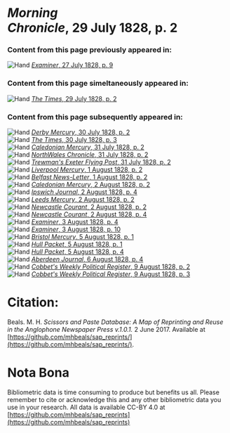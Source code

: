 # *Morning Chronicle*, 29 July 1828, p. 2  
  
### Content from this page previously appeared in:  
![Hand](http://scissorsandpaste.net/wp-content/uploads/2017/06/smallhandpointer.png) [*Examiner*, 27 July 1828, p. 9](https://mhbeals.github.io/sap_html/Examiner/Examiner-27-July-1828-p-9)  
  
### Content from this page simeltaneously appeared in:  
![Hand](http://scissorsandpaste.net/wp-content/uploads/2017/06/smallhandpointer.png) [*The Times*, 29 July 1828, p. 2](https://mhbeals.github.io/sap_html/The-Times/The-Times-29-July-1828-p-2)  
  
### Content from this page subsequently appeared in:  
![Hand](http://scissorsandpaste.net/wp-content/uploads/2017/06/smallhandpointer.png) [*Derby Mercury*, 30 July 1828, p. 2](https://mhbeals.github.io/sap_html/Derby-Mercury/Derby-Mercury-30-July-1828-p-2)  
![Hand](http://scissorsandpaste.net/wp-content/uploads/2017/06/smallhandpointer.png) [*The Times*, 30 July 1828, p. 3](https://mhbeals.github.io/sap_html/The-Times/The-Times-30-July-1828-p-3)  
![Hand](http://scissorsandpaste.net/wp-content/uploads/2017/06/smallhandpointer.png) [*Caledonian Mercury*, 31 July 1828, p. 2](https://mhbeals.github.io/sap_html/Caledonian-Mercury/Caledonian-Mercury-31-July-1828-p-2)  
![Hand](http://scissorsandpaste.net/wp-content/uploads/2017/06/smallhandpointer.png) [*NorthWales Chronicle*, 31 July 1828, p. 2](https://mhbeals.github.io/sap_html/NorthWales-Chronicle/NorthWales-Chronicle-31-July-1828-p-2)  
![Hand](http://scissorsandpaste.net/wp-content/uploads/2017/06/smallhandpointer.png) [*Trewman's Exeter Flying Post*, 31 July 1828, p. 2](https://mhbeals.github.io/sap_html/Trewman's-Exeter-Flying-Post/Trewman's-Exeter-Flying-Post-31-July-1828-p-2)  
![Hand](http://scissorsandpaste.net/wp-content/uploads/2017/06/smallhandpointer.png) [*Liverpool Mercury*, 1 August 1828, p. 2](https://mhbeals.github.io/sap_html/Liverpool-Mercury/Liverpool-Mercury-1-August-1828-p-2)  
![Hand](http://scissorsandpaste.net/wp-content/uploads/2017/06/smallhandpointer.png) [*Belfast News-Letter*, 1 August 1828, p. 2](https://mhbeals.github.io/sap_html/Belfast-News-Letter/Belfast-News-Letter-1-August-1828-p-2)  
![Hand](http://scissorsandpaste.net/wp-content/uploads/2017/06/smallhandpointer.png) [*Caledonian Mercury*, 2 August 1828, p. 2](https://mhbeals.github.io/sap_html/Caledonian-Mercury/Caledonian-Mercury-2-August-1828-p-2)  
![Hand](http://scissorsandpaste.net/wp-content/uploads/2017/06/smallhandpointer.png) [*Ipswich Journal*, 2 August 1828, p. 4](https://mhbeals.github.io/sap_html/Ipswich-Journal/Ipswich-Journal-2-August-1828-p-4)  
![Hand](http://scissorsandpaste.net/wp-content/uploads/2017/06/smallhandpointer.png) [*Leeds Mercury*, 2 August 1828, p. 2](https://mhbeals.github.io/sap_html/Leeds-Mercury/Leeds-Mercury-2-August-1828-p-2)  
![Hand](http://scissorsandpaste.net/wp-content/uploads/2017/06/smallhandpointer.png) [*Newcastle Courant*, 2 August 1828, p. 2](https://mhbeals.github.io/sap_html/Newcastle-Courant/Newcastle-Courant-2-August-1828-p-2)  
![Hand](http://scissorsandpaste.net/wp-content/uploads/2017/06/smallhandpointer.png) [*Newcastle Courant*, 2 August 1828, p. 4](https://mhbeals.github.io/sap_html/Newcastle-Courant/Newcastle-Courant-2-August-1828-p-4)  
![Hand](http://scissorsandpaste.net/wp-content/uploads/2017/06/smallhandpointer.png) [*Examiner*, 3 August 1828, p. 4](https://mhbeals.github.io/sap_html/Examiner/Examiner-3-August-1828-p-4)  
![Hand](http://scissorsandpaste.net/wp-content/uploads/2017/06/smallhandpointer.png) [*Examiner*, 3 August 1828, p. 10](https://mhbeals.github.io/sap_html/Examiner/Examiner-3-August-1828-p-10)  
![Hand](http://scissorsandpaste.net/wp-content/uploads/2017/06/smallhandpointer.png) [*Bristol Mercury*, 5 August 1828, p. 1](https://mhbeals.github.io/sap_html/Bristol-Mercury/Bristol-Mercury-5-August-1828-p-1)  
![Hand](http://scissorsandpaste.net/wp-content/uploads/2017/06/smallhandpointer.png) [*Hull Packet*, 5 August 1828, p. 1](https://mhbeals.github.io/sap_html/Hull-Packet/Hull-Packet-5-August-1828-p-1)  
![Hand](http://scissorsandpaste.net/wp-content/uploads/2017/06/smallhandpointer.png) [*Hull Packet*, 5 August 1828, p. 4](https://mhbeals.github.io/sap_html/Hull-Packet/Hull-Packet-5-August-1828-p-4)  
![Hand](http://scissorsandpaste.net/wp-content/uploads/2017/06/smallhandpointer.png) [*Aberdeen Journal*, 6 August 1828, p. 4](https://mhbeals.github.io/sap_html/Aberdeen-Journal/Aberdeen-Journal-6-August-1828-p-4)  
![Hand](http://scissorsandpaste.net/wp-content/uploads/2017/06/smallhandpointer.png) [*Cobbet's Weekly Political Register*, 9 August 1828, p. 2](https://mhbeals.github.io/sap_html/Cobbet's-Weekly-Political-Register/Cobbet's-Weekly-Political-Register-9-August-1828-p-2)  
![Hand](http://scissorsandpaste.net/wp-content/uploads/2017/06/smallhandpointer.png) [*Cobbet's Weekly Political Register*, 9 August 1828, p. 3](https://mhbeals.github.io/sap_html/Cobbet's-Weekly-Political-Register/Cobbet's-Weekly-Political-Register-9-August-1828-p-3)  


# Citation: 

Beals. M. H. *Scissors and Paste Database: A Map of Reprinting and Reuse in the Anglophone Newspaper Press v.1.0.1.* 2 June 2017. Available at [https://github.com/mhbeals/sap_reprints/](https://github.com/mhbeals/sap_reprints/). 

# Nota Bona

Bibliometric data is time consuming to produce but benefits us all. Please remember to cite or acknowledge this and any other bibliometric data you use in your research. All data is available CC-BY 4.0 at [https://github.com/mhbeals/sap_reprints](https://github.com/mhbeals/sap_reprints)